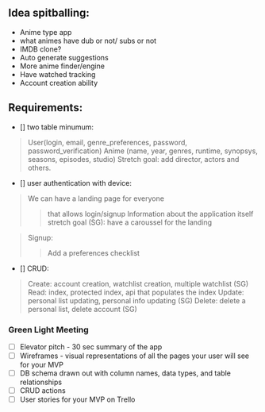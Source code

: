 ## Idea spitballing:

- Anime type app
- what animes have dub or not/ subs or not
- IMDB clone?
- Auto generate suggestions
- More anime finder/engine
- Have watched tracking
- Account creation ability


## Requirements:

- [] two table minumum: 
> User(login, email, genre_preferences, password, password_verification)
> Anime (name, year, genres, runtime, synopsys, seasons, episodes, studio) Stretch goal: add director, actors and others.

- [] user authentication with device:
> We can have a landing page for everyone
>> that allows login/signup
>> Information about the application itself
>> stretch goal (SG): have a caroussel for the landing 

> Signup:
>> Add a preferences checklist

- [] CRUD:
> Create: account creation, watchlist creation, multiple watchlist (SG)
> Read: index, protected index, api that populates the index
> Update: personal list updating, personal info updating (SG)
> Delete: delete a personal list, delete account (SG)


### Green Light Meeting
- [ ] Elevator pitch - 30 sec summary of the app
- [ ] Wireframes - visual representations of all the pages your user will see for your MVP
- [ ] DB schema drawn out with column names, data types, and table relationships
- [ ] CRUD actions
- [ ] User stories for your MVP on Trello
